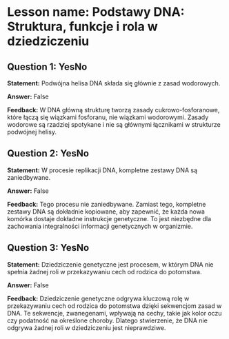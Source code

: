 # Lesson name: Podstawy DNA: Struktura, funkcje i rola w dziedziczeniu

## Question 1: YesNo

**Statement:** Podwójna helisa DNA składa się głównie z zasad wodorowych.

**Answer:** False

**Feedback:**
W DNA główną strukturę tworzą zasady cukrowo-fosforanowe, które łączą się wiązkami fosforanu, nie wiązkami wodorowymi. Zasady wodorowe są rzadziej spotykane i nie są głównymi łącznikami w strukturze podwójnej helisy.


## Question 2: YesNo

**Statement:** W procesie replikacji DNA, kompletne zestawy DNA są zaniedbywane.

**Answer:** False

**Feedback:**
Tego procesu nie zaniedbywane. Zamiast tego, kompletne zestawy DNA są dokładnie kopiowane, aby zapewnić, że każda nowa komórka dostaje dokładne instrukcje genetyczne. To jest niezbędne dla zachowania integralności informacji genetycznych w organizmie.


## Question 3: YesNo

**Statement:** Dziedziczenie genetyczne jest procesem, w którym DNA nie spełnia żadnej roli w przekazywaniu cech od rodzica do potomstwa.

**Answer:** False

**Feedback:**
Dziedziczenie genetyczne odgrywa kluczową rolę w przekazywaniu cech od rodzica do potomstwa dzięki sekwencjom zasad w DNA. Te sekwencje, zwanegenami, wpływają na cechy, takie jak kolor oczu czy podatność na określone choroby. Dlatego stwierzenie, że DNA nie odgrywa żadnej roli w dziedziczeniu jest nieprawdziwe.

